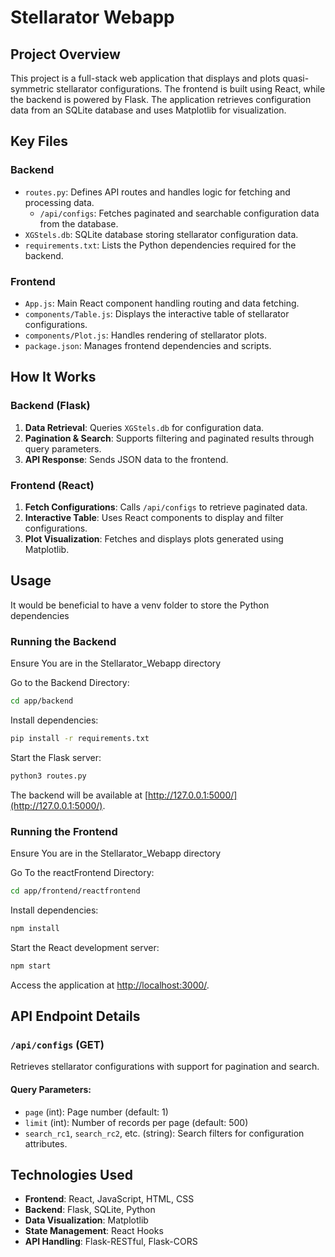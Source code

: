 # Stellarator Webapp

## Project Overview

This project is a full-stack web application that displays and plots quasi-symmetric stellarator configurations. The frontend is built using React, while the backend is powered by Flask. The application retrieves configuration data from an SQLite database and uses Matplotlib for visualization.

## Key Files

### Backend

- `routes.py`: Defines API routes and handles logic for fetching and processing data.
  - `/api/configs`: Fetches paginated and searchable configuration data from the database.
- `XGStels.db`: SQLite database storing stellarator configuration data.
- `requirements.txt`: Lists the Python dependencies required for the backend.

### Frontend

- `App.js`: Main React component handling routing and data fetching.
- `components/Table.js`: Displays the interactive table of stellarator configurations.
- `components/Plot.js`: Handles rendering of stellarator plots.
- `package.json`: Manages frontend dependencies and scripts.

## How It Works

### Backend (Flask)

1. **Data Retrieval**: Queries `XGStels.db` for configuration data.
2. **Pagination & Search**: Supports filtering and paginated results through query parameters.
3. **API Response**: Sends JSON data to the frontend.

### Frontend (React)

1. **Fetch Configurations**: Calls `/api/configs` to retrieve paginated data.
2. **Interactive Table**: Uses React components to display and filter configurations.
3. **Plot Visualization**: Fetches and displays plots generated using Matplotlib.

## Usage

It would be beneficial to have a venv folder to store the Python dependencies

### Running the Backend
Ensure You are in the Stellarator_Webapp directory

Go to the Backend Directory:

```sh
cd app/backend
```

Install dependencies:

```sh
pip install -r requirements.txt
```

Start the Flask server:

```sh
python3 routes.py
```

The backend will be available at [http://127.0.0.1:5000/](http://127.0.0.1:5000/).

### Running the Frontend
Ensure You are in the Stellarator_Webapp directory

Go To the reactFrontend Directory:
```sh
cd app/frontend/reactfrontend
```


Install dependencies:

```sh
npm install
```

Start the React development server:

```sh
npm start
```

Access the application at [http://localhost:3000/](http://localhost:3000/).

## API Endpoint Details

### `/api/configs` (GET)

Retrieves stellarator configurations with support for pagination and search.

#### Query Parameters:

- `page` (int): Page number (default: 1)
- `limit` (int): Number of records per page (default: 500)
- `search_rc1`, `search_rc2`, etc. (string): Search filters for configuration attributes.

## Technologies Used

- **Frontend**: React, JavaScript, HTML, CSS
- **Backend**: Flask, SQLite, Python
- **Data Visualization**: Matplotlib
- **State Management**: React Hooks
- **API Handling**: Flask-RESTful, Flask-CORS
```